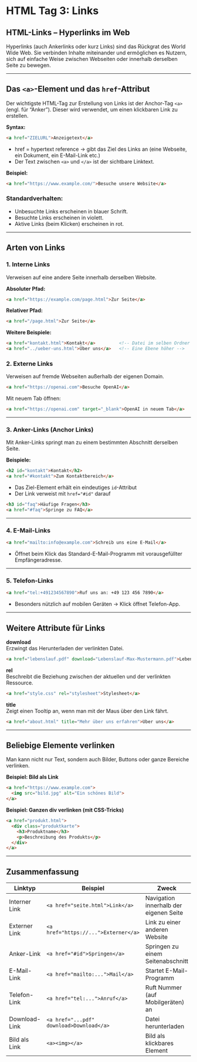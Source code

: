 # HTML Tag 3: Links

## HTML-Links – Hyperlinks im Web

Hyperlinks (auch Ankerlinks oder kurz Links) sind das Rückgrat des World Wide Web. Sie verbinden Inhalte miteinander und ermöglichen es Nutzern, sich auf einfache Weise zwischen Webseiten oder innerhalb derselben Seite zu bewegen.

---

## Das `<a>`-Element und das `href`-Attribut

Der wichtigste HTML-Tag zur Erstellung von Links ist der Anchor-Tag `<a>` (engl. für “Anker”). Dieser wird verwendet, um einen klickbaren Link zu erstellen.

**Syntax:**

```html
<a href="ZIELURL">Anzeigetext</a>
```

- href = hypertext reference → gibt das Ziel des Links an (eine Webseite, ein Dokument, ein E-Mail-Link etc.)
- Der Text zwischen `<a>` und `</a>` ist der sichtbare Linktext.

**Beispiel:**

```html
<a href="https://www.example.com/">Besuche unsere Website</a>
```

### **Standardverhalten:**

- Unbesuchte Links erscheinen in blauer Schrift.
- Besuchte Links erscheinen in violett.
- Aktive Links (beim Klicken) erscheinen in rot.

---

## Arten von Links

### 1. Interne Links

Verweisen auf eine andere Seite innerhalb derselben Website.

**Absoluter Pfad:**

```html
<a href="https://example.com/page.html">Zur Seite</a>
```

**Relativer Pfad:**

```html
<a href="/page.html">Zur Seite</a>
```

**Weitere Beispiele:**

```html
<a href="kontakt.html">Kontakt</a>         <!-- Datei im selben Ordner -->
<a href="../ueber-uns.html">Über uns</a>   <!-- Eine Ebene höher -->
```

<div style="page-break-after: always;"></div>

### 2. Externe Links

Verweisen auf fremde Webseiten außerhalb der eigenen Domain.

```html
<a href="https://openai.com">Besuche OpenAI</a>
```

Mit neuem Tab öffnen:

```html
<a href="https://openai.com" target="_blank">OpenAI in neuem Tab</a>
```

---

### 3. Anker-Links (Anchor Links)

Mit Anker-Links springt man zu einem bestimmten Abschnitt derselben Seite.

**Beispiele:**

```html
<h2 id="kontakt">Kontakt</h2>
<a href="#kontakt">Zum Kontaktbereich</a>
```
- Das Ziel-Element erhält ein eindeutiges `id`-Attribut
- Der Link verweist mit `href="#id"` darauf


```html
<h3 id="faq">Häufige Fragen</h3>
<a href="#faq">Springe zu FAQ</a>
```

---

### 4. E-Mail-Links

```html
<a href="mailto:info@example.com">Schreib uns eine E-Mail</a>
```

- Öffnet beim Klick das Standard-E-Mail-Programm mit vorausgefüllter Empfängeradresse.

---

### 5. Telefon-Links


```html
<a href="tel:+491234567890">Ruf uns an: +49 123 456 7890</a>
```

- Besonders nützlich auf mobilen Geräten → Klick öffnet Telefon-App.

---

## Weitere Attribute für Links

**download**  
Erzwingt das Herunterladen der verlinkten Datei.

```html
<a href="lebenslauf.pdf" download="Lebenslauf-Max-Mustermann.pdf">Lebenslauf herunterladen</a>
```

**rel**  
Beschreibt die Beziehung zwischen der aktuellen und der verlinkten Ressource.

```html
<a href="style.css" rel="stylesheet">Stylesheet</a>
```

**title**  
Zeigt einen Tooltip an, wenn man mit der Maus über den Link fährt.

```html
<a href="about.html" title="Mehr über uns erfahren">Über uns</a>
```

---

## Beliebige Elemente verlinken

Man kann nicht nur Text, sondern auch Bilder, Buttons oder ganze Bereiche verlinken.

**Beispiel: Bild als Link**

```html
<a href="https://www.example.com">
  <img src="bild.jpg" alt="Ein schönes Bild">
</a>
```

**Beispiel: Ganzen div verlinken (mit CSS-Tricks)**

```html
<a href="produkt.html">
  <div class="produktkarte">
    <h3>Produktname</h3>
    <p>Beschreibung des Produkts</p>
  </div>
</a>
```

---

## Zusammenfassung

| Linktyp         | Beispiel                                  | Zweck                                 |
|----------------|-------------------------------------------|---------------------------------------|
| Interner Link   | `<a href="seite.html">Link</a>`           | Navigation innerhalb der eigenen Seite |
| Externer Link   | `<a href="https://...">Externer</a>`      | Link zu einer anderen Website         |
| Anker-Link      | `<a href="#id">Springen</a>`              | Springen zu einem Seitenabschnitt     |
| E-Mail-Link     | `<a href="mailto:...">Mail</a>`           | Startet E-Mail-Programm               |
| Telefon-Link    | `<a href="tel:...">Anruf</a>`             | Ruft Nummer (auf Mobilgeräten) an     |
| Download-Link   | `<a href="...pdf" download>Download</a>`  | Datei herunterladen                   |
| Bild als Link   | `<a><img></a>`                            | Bild als klickbares Element           |